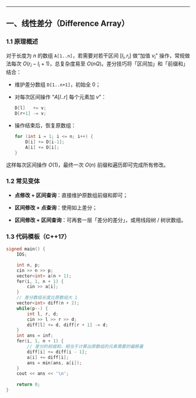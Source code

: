 
---

## 一、线性差分（Difference Array）

### 1.1 原理概述

对于长度为 $n$ 的数组 `A[1..n]`，若需要对若干区间 $[l_i,r_i]$ 做“加值 $v_i$” 操作，常规做法每次 $O(r_i-l_i+1)$，总复杂度易至 $O(nQ)$。差分技巧将「区间加」和「前缀和」结合：

- 维护差分数组 `D[1..n+1]`，初始全 0；
    
- 对每次区间操作 “$A[l..r]$ 每个元素加 $v$”：
    
    ```cpp
    D[l]   += v;
    D[r+1] -= v;
    ```
    
- 操作结束后，恢复原数组：
    
    ```cpp
    for (int i = 1; i <= n; i++) {
        D[i] += D[i-1];
        A[i] += D[i];
    }
    ```
    

这样每次区间操作 $O(1)$，最终一次 $O(n)$ 前缀和遍历即可完成所有修改。

### 1.2 常见变体

- **点修改 + 区间查询**：直接维护原数组前缀和即可；
    
- **区间修改 + 点查询**：使用如上差分；
    
- **区间修改 + 区间查询**：可再套一层「差分的差分」，或用线段树 / 树状数组。
    

### 1.3 代码模板（C++17）

```cpp
signed main() {
    IOS;

    int n, p;
    cin >> n >> p;
    vector<int> a(n + 1);
    fer(i, 1, n + 1) {
    	cin >> a[i];
    }
    // 差分数组长度比原数组大 1
    vector<int> diff(n + 2);
    while(p--) {
    	int l, r, d;
    	cin >> l >> r >> d;
    	diff[l] += d, diff[r + 1] -= d;
    }
    int ans = inf;
    fer(i, 1, n + 1) {
	    // 差分的前缀和，相当于计算出原数组的元素需要的偏移量
    	diff[i] += diff[i - 1];
    	a[i] += diff[i];
    	ans = min(ans, a[i]);
    }
    cout << ans << '\n';
    
    return 0;
}
```
